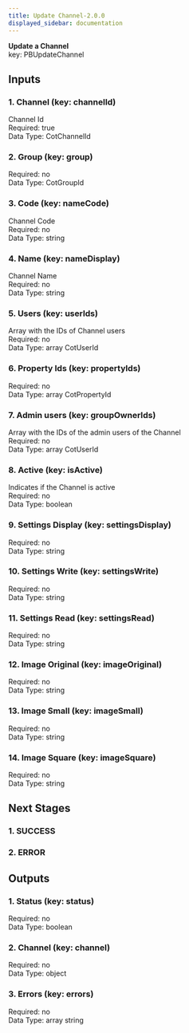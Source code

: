 ```yaml
---  
title: Update Channel-2.0.0  
displayed_sidebar: documentation  
---  
```

**Update a Channel**  
key: PBUpdateChannel  
  
## Inputs  
### 1. Channel (key: channelId)  
Channel Id  
Required: true  
Data Type: CotChannelId   
### 2. Group (key: group)  
  
Required: no  
Data Type: CotGroupId   
### 3. Code (key: nameCode)  
Channel Code  
Required: no  
Data Type: string   
### 4. Name (key: nameDisplay)  
Channel Name  
Required: no  
Data Type: string   
### 5. Users (key: userIds)  
Array with the IDs of Channel users  
Required: no  
Data Type: array CotUserId  
### 6. Property Ids (key: propertyIds)  
  
Required: no  
Data Type: array CotPropertyId  
### 7. Admin users (key: groupOwnerIds)  
Array with the IDs of the admin users of the Channel  
Required: no  
Data Type: array CotUserId  
### 8. Active (key: isActive)  
Indicates if the Channel is active  
Required: no  
Data Type: boolean   
### 9. Settings Display (key: settingsDisplay)  
  
Required: no  
Data Type: string   
### 10. Settings Write (key: settingsWrite)  
  
Required: no  
Data Type: string   
### 11. Settings Read (key: settingsRead)  
  
Required: no  
Data Type: string   
### 12. Image Original (key: imageOriginal)  
  
Required: no  
Data Type: string   
### 13. Image Small (key: imageSmall)  
  
Required: no  
Data Type: string   
### 14. Image Square (key: imageSquare)  
  
Required: no  
Data Type: string   
## Next Stages  
### 1. SUCCESS  
  
### 2. ERROR  
  
## Outputs  
### 1. Status (key: status)  
  
Required: no  
Data Type: boolean   
### 2. Channel (key: channel)  
  
Required: no  
Data Type: object   
### 3. Errors (key: errors)  
  
Required: no  
Data Type: array string